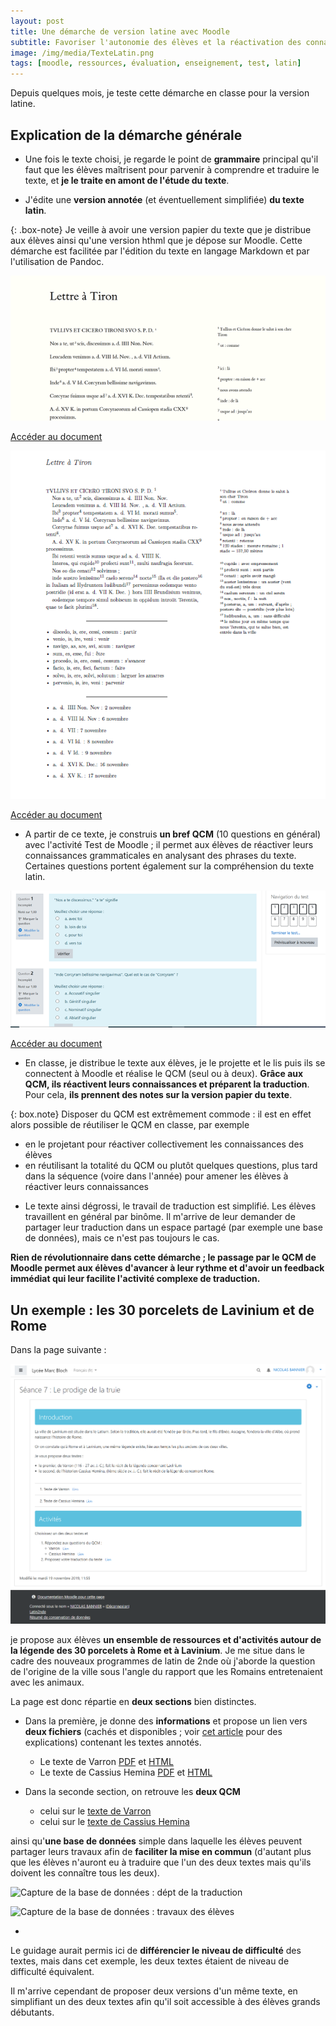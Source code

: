 ```yaml
---
layout: post
title: Une démarche de version latine avec Moodle
subtitle: Favoriser l'autonomie des élèves et la réactivation des connaissances grâce à un environnement numérique
image: /img/media/TexteLatin.png
tags: [moodle, ressources, évaluation, enseignement, test, latin]
---
```


Depuis quelques mois, je teste cette démarche en classe pour la version latine.

## Explication de la démarche générale

* Une fois le texte choisi, je regarde le point de **grammaire** principal qu'il faut que les élèves maîtrisent pour parvenir à comprendre et traduire le texte, et **je le traite en amont de l'étude du texte**.

* J'édite une **version annotée** (et éventuellement simplifiée) **du texte latin**.

{: .box-note}
Je veille à avoir une version papier du texte que je distribue aux élèves ainsi qu'une version hthml que je dépose sur Moodle. Cette démarche est facilitée par l'édition du texte en langage Markdown et par l'utilisation de Pandoc.

![Texte latin annnoté version HTML](/img/media/TexteLatin.png "Texte latin annnoté version HTML")

[Accéder au document](https://nextcloud.sassolini.fr/index.php/s/ABfWm6eboqzoiqy)

![Texte latin annnoté version PDF](/img/media/texteLatinPDF.png "Texte latin annnoté version PDF")  

[Accéder au document](https://nextcloud.sassolini.fr/index.php/s/wbnbeyKijCNdnMc)

* A partir de ce texte, je construis **un bref QCM** (10 questions en général) avec l'activité Test de Moodle ; il permet aux élèves de réactiver leurs connaissances grammaticales en analysant des phrases du texte. Certaines questions portent également sur la compréhension du texte latin.

![Extrait du QCM sur le texte latin dans Moodle](/img/media/QCM_Latin.png "Extrait du QCM sur le texte latin dans Moodle")

[Accéder au document](https://nextcloud.sassolini.fr/index.php/s/a8dkFgAEwFwDXnn)

* En classe, je distribue le texte aux élèves, je le projette et le lis puis ils se connectent à Moodle et réalise le QCM (seul ou à deux). **Grâce aux QCM, ils réactivent leurs connaissances et préparent la traduction**. Pour cela, **ils prennent des notes sur la version papier du texte**.  

{: box.note}
Disposer du QCM est extrêmement commode : il est en effet alors possible de réutiliser le QCM en classe, par exemple
  - en le projetant pour réactiver collectivement les connaissances des élèves
  - en réutilisant la totalité du QCM ou plutôt quelques questions, plus tard dans la séquence (voire dans l'année) pour amener les élèves à réactiver leurs connaissances

* Le texte ainsi dégrossi, le travail de traduction est simplifié. Les élèves travaillent en général par binôme. Il m'arrive de leur demander de partager leur traduction dans un espace partagé (par exemple une base de données), mais ce n'est pas toujours le cas.

**Rien de révolutionnaire dans cette démarche ; le passage par le QCM de Moodle permet aux élèves d'avancer à leur rythme et d'avoir un feedback immédiat qui leur facilite l'activité complexe de traduction.**

## Un exemple : les 30 porcelets de Lavinium et de Rome 

Dans la page suivante :

![Exemple de page Moodle](/img/media/guidage3.png 'Exemple de page Moodle')

je propose aux élèves **un ensemble de ressources et d'activités autour de la légende des 30 porcelets à Rome et à Lavinium**. Je me situe dans le cadre des nouveaux programmes de latin de 2nde où j'aborde la question de l'origine de la ville sous l'angle du rapport que les Romains entretenaient avec les animaux.

La page est donc répartie en **deux sections** bien distinctes.

* Dans la première, je donne des **informations** et propose un lien vers **deux fichiers** (cachés et disponibles ; voir [cet article](https://nbannier.github.io/2019-12-07-une-page-avec-des-ressources-variees/) pour des explications) contenant les textes annotés.

  - Le texte de Varron [PDF](https://nextcloud.sassolini.fr/index.php/s/n8dZgAcRdjPiZBm) et [HTML](https://nextcloud.sassolini.fr/index.php/s/FGnSZWYGnBWdrMz)
  - Le texte de Cassius Hemina [PDF](https://nextcloud.sassolini.fr/index.php/s/PgjLK4sYrxkQ8RW) et [HTML](https://nextcloud.sassolini.fr/index.php/s/jiGp8de5BmJxjyP)

* Dans la seconde section, on retrouve les **deux QCM**

  - celui sur le [texte de Varron](https://nextcloud.sassolini.fr/index.php/s/tSaedZ5t24nzrsY)
  - celui sur le [texte de Cassius Hemina](https://nextcloud.sassolini.fr/index.php/s/AtYaR5oCFtt29zf)

ainsi qu'**une base de données** simple dans laquelle les élèves peuvent partager leurs travaux afin de **faciliter la mise en commun** (d'autant plus que les élèves n'auront eu à traduire que l'un des deux textes mais qu'ils doivent les connaître tous les deux).

![Capture de la base de données : dépt de la traduction](/img/media/baseDonnéesTraduction.png 'Capture de la base de données : dépôt de la traduction')

![Capture de la base de données : travaux des élèves](/img/media/baseDonnéesTraductionListe.png 'Capture de la base de données : travaux des élèves')

*
Le guidage aurait permis ici de **différencier le niveau de difficulté** des textes, mais dans cet exemple, les deux textes étaient de niveau de difficulté équivalent.

Il m'arrive cependant de proposer deux versions d'un même texte, en simplifiant un des deux textes afin qu'il soit accessible à des élèves grands débutants.
